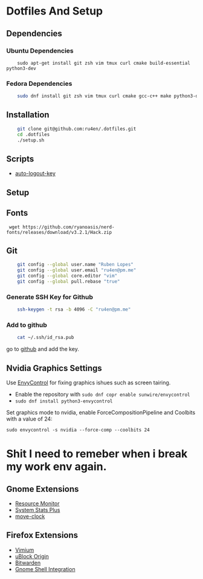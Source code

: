 #  Dotfiles And Setup


## Dependencies

### Ubuntu Dependencies
```
    sudo apt-get install git zsh vim tmux curl cmake build-essential python3-dev
```

### Fedora Dependencies
```bash
    sudo dnf install git zsh vim tmux curl cmake gcc-c++ make python3-devel
```

## Installation

```bash
    git clone git@github.com:ru4en/.dotfiles.git
    cd .dotfiles
    ./setup.sh
```

## Scripts
- [auto-logout-key](https://github.com/ru4en/.dotfiles/tree/main/scripts/auto-logout-key)

## Setup

## Fonts

```
 wget https://github.com/ryanoasis/nerd-fonts/releases/download/v3.2.1/Hack.zip
```

## Git

```bash
    git config --global user.name "Ruben Lopes"
    git config --global user.email "ru4en@pm.me"
    git config --global core.editor "vim"
    git config --global pull.rebase "true"
```

### Generate SSH Key for Github

```bash
    ssh-keygen -t rsa -b 4096 -C "ru4en@pm.me"
```

### Add to github

```bash
    cat ~/.ssh/id_rsa.pub
```
go to [github](https://github.com/settings/keys) and add the key.

## Nvidia Graphics Settings

Use [EnvyControl](https://github.com/bayasdev/envycontrol) for fixing graphics ishues such as screen tairing.


- Enable the repository with `sudo dnf copr enable sunwire/envycontrol`
- `sudo dnf install python3-envycontrol`

Set graphics mode to nvidia, enable ForceCompositionPipeline and Coolbits with a value of 24:
```
sudo envycontrol -s nvidia --force-comp --coolbits 24
```

# Shit I need to remeber when i break my work env again.


## Gnome Extensions

- [Resource Monitor](https://extensions.gnome.org/extension/1634/resource-monitor/)
- [System Stats Plus](https://extensions.gnome.org/extension/6502/systemstatsplus/)
- [move-clock](https://extensions.gnome.org/extension/2/move-clock/)

## Firefox Extensions
- [Vimium](https://addons.mozilla.org/en-US/firefox/addon/vimium-ff/)
- [uBlock Origin](https://addons.mozilla.org/en-US/firefox/addon/ublock-origin/)
- [Bitwarden](https://addons.mozilla.org/en-US/firefox/addon/bitwarden-password-manager/)
- [Gnome Shell Integration](https://addons.mozilla.org/en-US/firefox/addon/gnome-shell-integration/)




